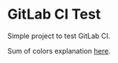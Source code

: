 # GitLab CI Test

Simple project to test GitLab CI.

Sum of colors explanation [here](https://www.youtube.com/watch?v=LKnqECcg6Gw).